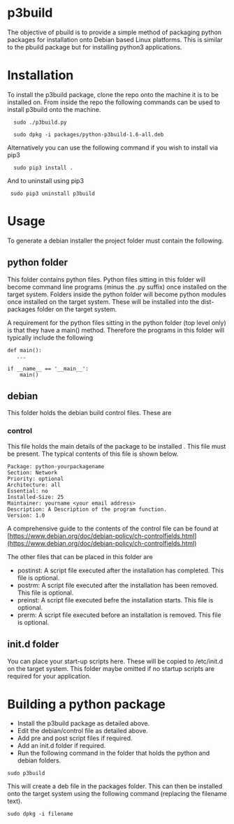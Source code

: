 # p3build
The objective of pbuild is to provide a simple method of packaging python packages for installation onto Debian based Linux platforms. This is similar to the pbuild package but for installing python3
applications.

# Installation
To install the p3build package, clone the repo onto the machine it is to be installed on. From inside the repo the following commands can be used to install p3build onto the machine.

```
  sudo ./p3build.py

  sudo dpkg -i packages/python-p3build-1.6-all.deb
 ```

Alternatively you can use the following command if you wish to install via pip3

```
  sudo pip3 install .
```

And to uninstall using pip3

```
 sudo pip3 uninstall p3build
```

# Usage
To generate a debian installer the project folder must contain the following.

## python folder
This folder contains python files. Python files sitting in this folder will become command line programs (minus the .py suffix) once installed on the target system. Folders inside the python folder will become python modules once installed on the target system. These will be installed into the dist-packages folder on the target system.

A requirement for the python files sitting in the python folder (top level only) is that they have a main() method. Therefore the programs in this folder will typically include the following

```
def main():
   ...

if __name__ == '__main__':
    main()

```

## debian
This folder holds the debian build control files. These are

### control
This file holds the main details of the package to be installed . This file must be present. The typical contents of this file is shown below.

```
Package: python-yourpackagename
Section: Network
Priority: optional
Architecture: all
Essential: no
Installed-Size: 25
Maintainer: yourname <your email address>
Description: A Description of the program function.
Version: 1.0
```

A comprehensive guide to the contents of the control file can be found at
[https://www.debian.org/doc/debian-policy/ch-controlfields.html](https://www.debian.org/doc/debian-policy/ch-controlfields.html)

The other files that can be placed in this folder are

- postinst: A script file executed after the installation has completed. This file is optional.
- postrm: A script file executed after the installation has been removed. This file is optional.
- preinst: A script file executed befre the installation starts. This file is optional.
- prerm: A script file executed before an installation is removed. This file is optional.

## init.d folder
You can place your start-up scripts here. These will be copied to /etc/init.d on the target system. This folder maybe omitted if no startup scripts are required for your application.

# Building a python package
- Install the p3build package as detailed above.
- Edit the debian/control file as detailed above.
- Add pre and post script files if required.
- Add an init.d folder if required.
- Run the following command in the folder that holds the python and debian folders.

```
sudo p3build

```

This will create a deb file in the packages folder. This can then be installed onto the target system using the following command (replacing the filename text).


```
sudo dpkg -i filename

```
